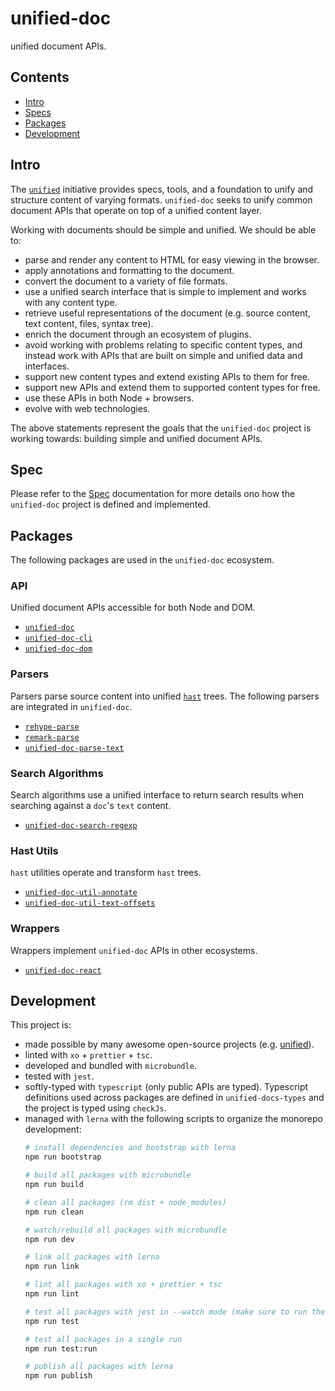 # unified-doc
unified document APIs.

## Contents
- [Intro](#intro)
- [Specs](#specs)
- [Packages](#packages)
- [Development](#development)

## Intro
The [`unified`][unified] initiative provides specs, tools, and a foundation to unify and structure content of varying formats.  `unified-doc` seeks to unify common document APIs that operate on top of a unified content layer.

Working with documents should be simple and unified.  We should be able to:
- parse and render any content to HTML for easy viewing in the browser.
- apply annotations and formatting to the document.
- convert the document to a variety of file formats.
- use a unified search interface that is simple to implement and works with any content type.
- retrieve useful representations of the document (e.g. source content, text content, files, syntax tree).
- enrich the document through an ecosystem of plugins.
- avoid working with problems relating to specific content types, and instead work with APIs that are built on simple and unified data and interfaces.
- support new content types and extend existing APIs to them for free.
- support new APIs and extend them to supported content types for free.
- use these APIs in both Node + browsers.
- evolve with web technologies.

The above statements represent the goals that the `unified-doc` project is working towards: building simple and unified document APIs.

## Spec
Please refer to the [Spec](./spec.md) documentation for more details ono how the `unified-doc` project is defined and implemented.

## Packages
The following packages are used in the `unified-doc` ecosystem.

### API
Unified document APIs accessible for both Node and DOM.
- [`unified-doc`][unified-doc]
- [`unified-doc-cli`][unified-doc-cli]
- [`unified-doc-dom`][unified-doc-dom]

### Parsers
Parsers parse source content into unified [`hast`][hast] trees.  The following parsers are integrated in `unified-doc`.
- [`rehype-parse`][rehype-parse]
- [`remark-parse`][remark-parse]
- [`unified-doc-parse-text`][unified-doc-parse-text]

### Search Algorithms
Search algorithms use a unified interface to return search results when searching against a `doc`'s `text` content.
- [`unified-doc-search-regexp`][unified-doc-search-regexp]

### Hast Utils
`hast` utilities operate and transform `hast` trees.
- [`unified-doc-util-annotate`][unified-doc-util-annotate]
- [`unified-doc-util-text-offsets`][unified-doc-util-text-offsets]

### Wrappers
Wrappers implement `unified-doc` APIs in other ecosystems.
- [`unified-doc-react`][unified-doc-react]

## Development
This project is:
- made possible by many awesome open-source projects (e.g. [unified][unified]).
- linted with `xo` + `prettier` + `tsc`.
- developed and bundled with `microbundle`.
- tested with `jest`.
- softly-typed with `typescript` (only public APIs are typed).  Typescript definitions used across packages are defined in `unified-docs-types` and the project is typed using `checkJs`.
- managed with `lerna` with the following scripts to organize the monorepo development:
  ```sh
  # install dependencies and bootstrap with lerna
  npm run bootstrap

  # build all packages with microbundle
  npm run build

  # clean all packages (rm dist + node_modules)
  npm run clean

  # watch/rebuild all packages with microbundle
  npm run dev

  # link all packages with lerna
  npm run link

  # lint all packages with xo + prettier + tsc
  npm run lint

  # test all packages with jest in --watch mode (make sure to run the 'dev' script)
  npm run test

  # test all packages in a single run
  npm run test:run

  # publish all packages with lerna
  npm run publish
  ```

<!-- Links -->
[hast]: https://github.com/syntax-tree/hast
[rehype]: https://github.com/rehypejs/rehype
[rehype-parse]: https://github.com/rehypejs/rehype/tree/main/packages/rehype-parse
[remark-parse]: https://github.com/remarkjs/remark/tree/master/packages/remark-parse
[unified]: https://github.com/unifiedjs
[unified-doc]: https://github.com/unified-doc/unified-doc/tree/master/packages/unified-doc
[unified-doc-cli]: https://github.com/unified-doc/unified-doc-cli
[unified-doc-dom]: https://github.com/unified-doc/unified-doc-dom
[unified-doc-parse-text]: https://github.com/unified-doc/unified-doc/tree/master/packages/unified-doc-parse-text
[unified-doc-react]: https://github.com/unified-doc/unified-doc-react
[unified-doc-search-regexp]: https://github.com/unified-doc/unified-doc/tree/master/packages/unified-doc-search-regexp
[unified-doc-util-annotate]: https://github.com/unified-doc/unified-doc/tree/master/packages/unified-doc-util-annotate
[unified-doc-util-text-offsets]: https://github.com/unified-doc/unified-doc/tree/master/packages/unified-doc-util-text-offsets

